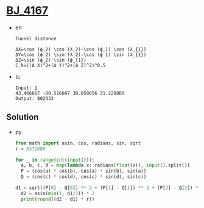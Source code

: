 # [BJ_4167](https://acmicpc.net/problem/4167)

* en

  ```en
  Tunnel distance

  ΔX=\cos (ϕ_2) \cos (λ_2)-\cos (ϕ_1) \cos (λ_{1})
  ΔY=\cos (ϕ_2) \sin (λ_2)-\cos (ϕ_1) \sin (λ_{1})
  ΔZ=\sin (ϕ_2)-\sin (ϕ_{1})
  C_h=((Δ X)^2+(Δ Y)^2+(Δ Z)^2)^0.5
  ```

* tc

  ```tc
  Input: 1
  43.466667 -80.516667 30.058056 31.228889
  Output: 802333
  ```

## Solution

* py

  ```py
  from math import asin, cos, radians, sin, sqrt
  r = 6371009

  for _ in range(int(input())):
    a, b, c, d = map(lambda x: radians(float(x)), input().split())
    P = (cos(a) * cos(b), cos(a) * sin(b), sin(a))
    Q = (cos(c) * cos(d), cos(c) * sin(d), sin(c))

  d1 = sqrt((P[0] - Q[0]) ** 2 + (P[1] - Q[1]) ** 2 + (P[2] - Q[2]) ** 2)
    d2 = asin(min(1, d1/2)) * 2
    print(round((d2 - d1) * r))
  ```
